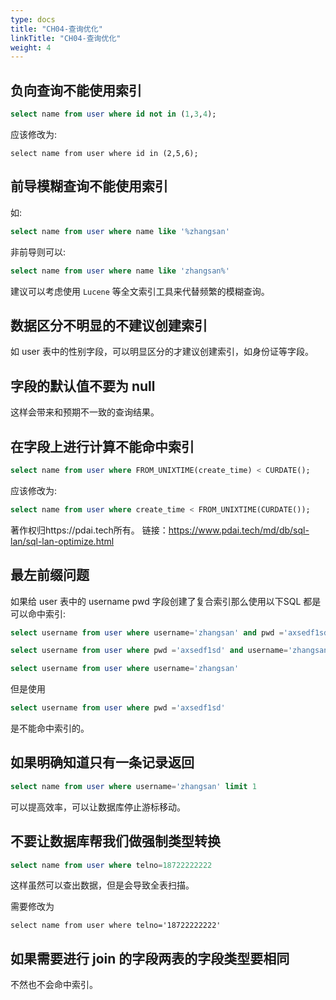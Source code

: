 ```yaml
---
type: docs
title: "CH04-查询优化"
linkTitle: "CH04-查询优化"
weight: 4
---
```


<!-- toc -->

## 负向查询不能使用索引

```sql
select name from user where id not in (1,3,4);
```

应该修改为:

```text
select name from user where id in (2,5,6);
```

## 前导模糊查询不能使用索引

如:

```sql
select name from user where name like '%zhangsan'
```

非前导则可以:

```sql
select name from user where name like 'zhangsan%'
```

建议可以考虑使用 `Lucene` 等全文索引工具来代替频繁的模糊查询。

## 数据区分不明显的不建议创建索引

如 user 表中的性别字段，可以明显区分的才建议创建索引，如身份证等字段。

## 字段的默认值不要为 null

这样会带来和预期不一致的查询结果。

## 在字段上进行计算不能命中索引

```sql
select name from user where FROM_UNIXTIME(create_time) < CURDATE();
```

应该修改为:

```sql
select name from user where create_time < FROM_UNIXTIME(CURDATE());
```

著作权归https://pdai.tech所有。 链接：https://www.pdai.tech/md/db/sql-lan/sql-lan-optimize.html

## 最左前缀问题

如果给 user 表中的 username pwd 字段创建了复合索引那么使用以下SQL 都是可以命中索引:

```sql
select username from user where username='zhangsan' and pwd ='axsedf1sd'

select username from user where pwd ='axsedf1sd' and username='zhangsan'

select username from user where username='zhangsan'
```

但是使用

```sql
select username from user where pwd ='axsedf1sd'
```

是不能命中索引的。

## 如果明确知道只有一条记录返回

```sql
select name from user where username='zhangsan' limit 1
```

可以提高效率，可以让数据库停止游标移动。

## 不要让数据库帮我们做强制类型转换

```sql
select name from user where telno=18722222222
```

这样虽然可以查出数据，但是会导致全表扫描。

需要修改为

```text
select name from user where telno='18722222222'
```

##  如果需要进行 join 的字段两表的字段类型要相同

不然也不会命中索引。